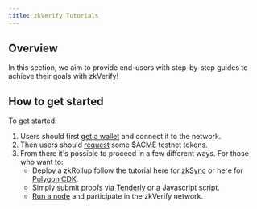 ```yaml
---
title: zkVerify Tutorials
---
```


## Overview

In this section, we aim to provide end-users with step-by-step guides to achieve their goals with zkVerify!

## How to get started

To get started:

1. Users should first [get a wallet](connect-a-wallet) and connect it to the network.
2. Then users should [request](get_testnet_tokens) some $ACME testnet tokens.
3. From there it's possible to proceed in a few different ways.  For those who want to:  
   - Deploy a zkRollup follow the tutorial here for [zkSync](run-a-zkrollup/zksync_installation) or here for [Polygon CDK](run-a-zkrollup/polygon_cdk_installation).
   - Simply submit proofs via [Tenderly](submit-proofs/polygon_cdk_proof_submission) or a Javascript [script](submit-proofs/javascript-example).
   - [Run a node](how_to_run_a_node/getting_started) and participate in the zkVerify network.
